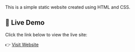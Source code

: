 This is a simple static website created using HTML and CSS.

## 🚀 Live Demo

Click the link below to view the live site:

👉 [Visit Website](https://Amaldeep98.github.io/Apple/)
